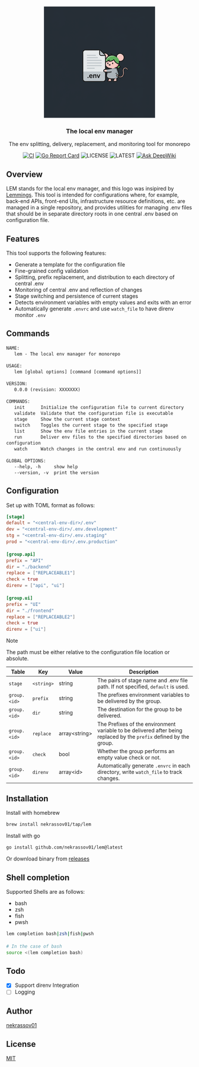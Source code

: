 <p align="center">
  <img alt="lem logo" src="./_assets/logo.png" height="300" />
  <h3 align="center">The local env manager</h3>
  <p align="center">The env splitting, delivery, replacement, and monitoring tool for monorepo</p>
  <p align="center">
    <a href="https://github.com/nekrassov01/lem/actions/workflows/ci.yml"><img src="https://github.com/nekrassov01/lem/actions/workflows/ci.yml/badge.svg" alt="CI" /></a>
    <a href="https://goreportcard.com/report/github.com/nekrassov01/lem"><img src="https://goreportcard.com/badge/github.com/nekrassov01/lem" alt="Go Report Card" /></a>
    <img src="https://img.shields.io/github/license/nekrassov01/lem" alt="LICENSE" />
    <img src="https://img.shields.io/github/v/release/nekrassov01/lem" alt="LATEST" />
    <a href="https://deepwiki.com/nekrassov01/lem"><img src="https://deepwiki.com/badge.svg" alt="Ask DeepWiki" /></a>
  </p>
</p>

## Overview

LEM stands for the local env manager, and this logo was insipired by [Lemmings](https://en.wikipedia.org/wiki/Lemmings_%28video_game%29). This tool is intended for configurations where, for example, back-end APIs, front-end UIs, infrastructure resource definitions, etc. are managed in a single repository, and provides utilities for managing .env files that should be in separate directory roots in one central .env based on configuration file.

## Features

This tool supports the following features:

- Generate a template for the configuration file
- Fine-grained config validation
- Splitting, prefix replacement, and distribution to each directory of central .env
- Monitoring of central .env and reflection of changes
- Stage switching and persistence of current stages
- Detects environment variables with empty values and exits with an error
- Automatically generate `.envrc` and use `watch_file` to have direnv monitor `.env`

## Commands

```text
NAME:
   lem - The local env manager for monorepo

USAGE:
   lem [global options] [command [command options]]

VERSION:
   0.0.0 (revision: XXXXXXX)

COMMANDS:
   init      Initialize the configuration file to current directory
   validate  Validate that the configuration file is executable
   stage     Show the current stage context
   switch    Toggles the current stage to the specified stage
   list      Show the env file entries in the current stage
   run       Deliver env files to the specified directories based on configuration
   watch     Watch changes in the central env and run continuously

GLOBAL OPTIONS:
   --help, -h     show help
   --version, -v  print the version
```

## Configuration

Set up with TOML format as follows:

```toml
[stage]
default = "<central-env-dir>/.env"
dev = "<central-env-dir>/.env.development"
stg = "<central-env-dir>/.env.staging"
prod = "<central-env-dir>/.env.production"

[group.api]
prefix = "API"
dir = "./backend"
replace = ["REPLACEABLE1"]
check = true
direnv = ["api", "ui"]

[group.ui]
prefix = "UI"
dir = "./frontend"
replace = ["REPLACEABLE2"]
check = true
direnv = ["ui"]
```

>[!NOTE]
>The path must be either relative to the configuration file location or absolute.

| Table        | Key        | Value           | Description                                                                                                         |
| ------------ | ---------- | --------------- | ------------------------------------------------------------------------------------------------------------------- |
| `stage`      | `<string>` | string          | The pairs of stage name and .env file path. If not specified, `default` is used.                                    |
| `group.<id>` | `prefix`   | string          | The prefixes environment variables to be delivered by the group.                                                    |
| `group.<id>` | `dir`      | string          | The destination for the group to be delivered.                                                                      |
| `group.<id>` | `replace`  | array\<string\> | The Prefixes of the environment variable to be delivered after being replaced by the `prefix` defined by the group. |
| `group.<id>` | `check`    | bool            | Whether the group performs an empty value check or not.                                                             |
| `group.<id>` | `direnv`   | array\<id\>     | Automatically generate `.envrc` in each directory, write `watch_file` to track changes.                             |

## Installation

Install with homebrew

```sh
brew install nekrassov01/tap/lem
```

Install with go

```sh
go install github.com/nekrassov01/lem@latest
```

Or download binary from [releases](https://github.com/nekrassov01/lem/releases)

## Shell completion

Supported Shells are as follows:

- bash
- zsh
- fish
- pwsh

```sh
lem completion bash|zsh|fish|pwsh

# In the case of bash
source <(lem completion bash)
```

## Todo

- [x] Support direnv Integration
- [ ] Logging

## Author

[nekrassov01](https://github.com/nekrassov01)

## License

[MIT](https://github.com/nekrassov01/lem/blob/main/LICENSE)
